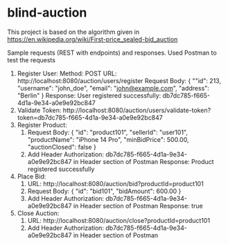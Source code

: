 # blind-auction
This project is based on the algorithm given in https://en.wikipedia.org/wiki/First-price_sealed-bid_auction

Sample requests (REST with endpoints) and responses. Used Postman to test the requests
1. Register User:
   Method: POST
   URL: http://localhost:8080/auction/users/register
   Request Body:
   {
   ""id": 213,
   "username": "john_doe",
   "email": "john@example.com",
   "address": "Berlin"
   }
   Response: User registered successfully: db7dc785-f665-4d1a-9e34-a0e9e92bc847
2. Validate Token:
   http://localhost:8080/auction/users/validate-token?token=db7dc785-f665-4d1a-9e34-a0e9e92bc847
3. Register Product:
   1. Request Body:
      {
      "id": "product101",
      "sellerId": "user101",
      "productName": "iPhone 14 Pro",
      "minBidPrice": 500.00,
      "auctionClosed": false
      }
   2. Add Header Authorization: db7dc785-f665-4d1a-9e34-a0e9e92bc847 in Header section of Postman
      Response: Product registered successfully
4. Place Bid:
   1. URL: http://localhost:8080/auction/bid?productId=product101
   2. Request Body:
      {
      "id": "bid101",
      "bidAmount": 600.00
      }
   3. Add Header Authorization: db7dc785-f665-4d1a-9e34-a0e9e92bc847 in Header section of Postman
   Response: true
5. Close Auction:
   1. URL: http://localhost:8080/auction/close?productId=product101
   2. Add Header Authorization: db7dc785-f665-4d1a-9e34-a0e9e92bc847 in Header section of Postman
   


